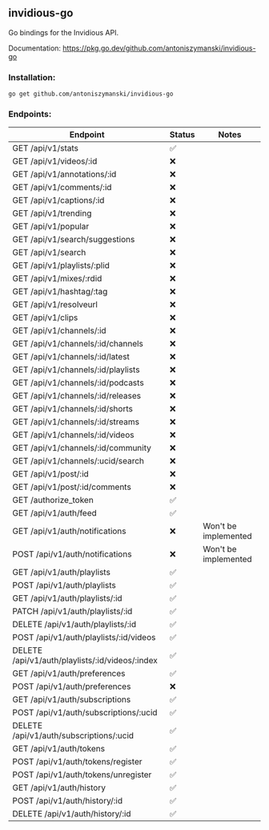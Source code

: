 ## invidious-go

Go bindings for the Invidious API.

Documentation: https://pkg.go.dev/github.com/antoniszymanski/invidious-go

### Installation:

```
go get github.com/antoniszymanski/invidious-go
```

### Endpoints:

| Endpoint                                        | Status | Notes                |
| ----------------------------------------------- | ------ | -------------------- |
| GET /api/v1/stats                               | ✅     |                      |
| GET /api/v1/videos/:id                          | ❌     |                      |
| GET /api/v1/annotations/:id                     | ❌     |                      |
| GET /api/v1/comments/:id                        | ❌     |                      |
| GET /api/v1/captions/:id                        | ❌     |                      |
| GET /api/v1/trending                            | ❌     |                      |
| GET /api/v1/popular                             | ❌     |                      |
| GET /api/v1/search/suggestions                  | ❌     |                      |
| GET /api/v1/search                              | ❌     |                      |
| GET /api/v1/playlists/:plid                     | ❌     |                      |
| GET /api/v1/mixes/:rdid                         | ❌     |                      |
| GET /api/v1/hashtag/:tag                        | ❌     |                      |
| GET /api/v1/resolveurl                          | ❌     |                      |
| GET /api/v1/clips                               | ❌     |                      |
| GET /api/v1/channels/:id                        | ❌     |                      |
| GET /api/v1/channels/:id/channels               | ❌     |                      |
| GET /api/v1/channels/:id/latest                 | ❌     |                      |
| GET /api/v1/channels/:id/playlists              | ❌     |                      |
| GET /api/v1/channels/:id/podcasts               | ❌     |                      |
| GET /api/v1/channels/:id/releases               | ❌     |                      |
| GET /api/v1/channels/:id/shorts                 | ❌     |                      |
| GET /api/v1/channels/:id/streams                | ❌     |                      |
| GET /api/v1/channels/:id/videos                 | ❌     |                      |
| GET /api/v1/channels/:id/community              | ❌     |                      |
| GET /api/v1/channels/:ucid/search               | ❌     |                      |
| GET /api/v1/post/:id                            | ❌     |                      |
| GET /api/v1/post/:id/comments                   | ❌     |                      |
| GET /authorize_token                            | ✅     |                      |
| GET /api/v1/auth/feed                           | ✅     |                      |
| GET /api/v1/auth/notifications                  | ❌     | Won't be implemented |
| POST /api/v1/auth/notifications                 | ❌     | Won't be implemented |
| GET /api/v1/auth/playlists                      | ✅     |                      |
| POST /api/v1/auth/playlists                     | ✅     |                      |
| GET /api/v1/auth/playlists/:id                  | ✅     |                      |
| PATCH /api/v1/auth/playlists/:id                | ✅     |                      |
| DELETE /api/v1/auth/playlists/:id               | ✅     |                      |
| POST /api/v1/auth/playlists/:id/videos          | ✅     |                      |
| DELETE /api/v1/auth/playlists/:id/videos/:index | ✅     |                      |
| GET /api/v1/auth/preferences                    | ✅     |                      |
| POST /api/v1/auth/preferences                   | ❌     |                      |
| GET /api/v1/auth/subscriptions                  | ✅     |                      |
| POST /api/v1/auth/subscriptions/:ucid           | ✅     |                      |
| DELETE /api/v1/auth/subscriptions/:ucid         | ✅     |                      |
| GET /api/v1/auth/tokens                         | ✅     |                      |
| POST /api/v1/auth/tokens/register               | ✅     |                      |
| POST /api/v1/auth/tokens/unregister             | ✅     |                      |
| GET /api/v1/auth/history                        | ✅     |                      |
| POST /api/v1/auth/history/:id                   | ✅     |                      |
| DELETE /api/v1/auth/history/:id                 | ✅     |                      |
